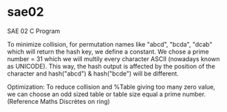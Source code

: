 # sae02
SAE 02 C Program


To minimize collision, for permutation names like "abcd", "bcda", "dcab" which will return the hash key, we define a constant. We chose a prime number = 31 which we will multily every character ASCII (nowadays known as UNICODE). This way, the hash output is affected by the position of the character and hash("abcd") & hash("bcde") will be different.

Optimization:
    To reduce collision and %Table giving too many zero value, we can choose an odd sized table or table size equal a prime number. (Reference Maths Discrètes on ring)

